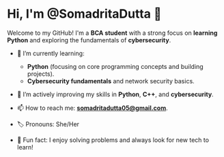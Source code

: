 # Hi, I'm @SomadritaDutta 👋

Welcome to my GitHub! I'm a **BCA student** with a strong focus on **learning Python** and exploring the fundamentals of **cybersecurity**.

- 🔭 I’m currently learning:
  - **Python** (focusing on core programming concepts and building projects).
  - **Cybersecurity fundamentals** and network security basics.

- 🌱 I’m actively improving my skills in **Python**, **C++**, and **cybersecurity**.
- 📫 How to reach me: **somadritadutta05@gmail.com**.
- 🏷️ Pronouns: She/Her
- 🎉 Fun fact: I enjoy solving problems and always look for new tech to learn!
